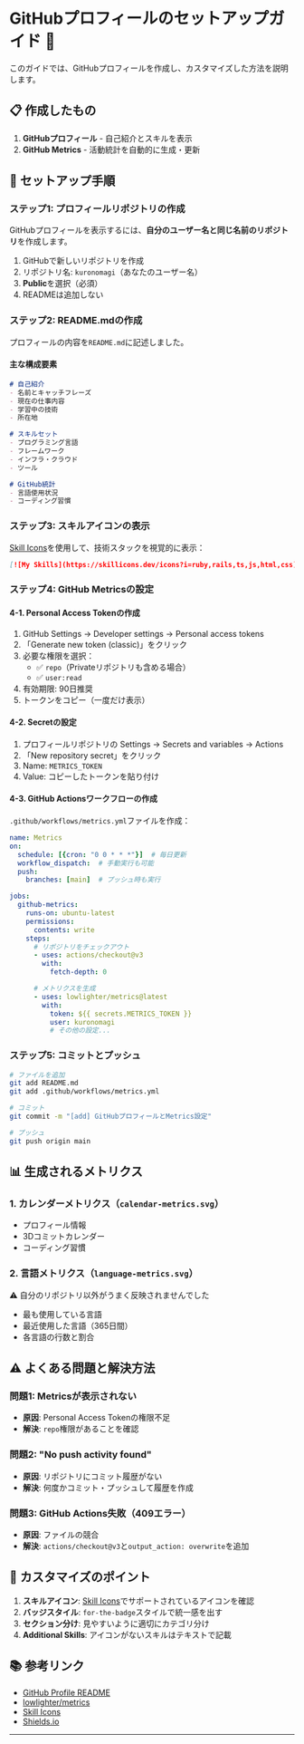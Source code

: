 # GitHubプロフィールのセットアップガイド 📝

このガイドでは、GitHubプロフィールを作成し、カスタマイズした方法を説明します。

## 📋 作成したもの

1. **GitHubプロフィール** - 自己紹介とスキルを表示
2. **GitHub Metrics** - 活動統計を自動的に生成・更新

## 🚀 セットアップ手順

### ステップ1: プロフィールリポジトリの作成

GitHubプロフィールを表示するには、**自分のユーザー名と同じ名前のリポジトリ**を作成します。

1. GitHubで新しいリポジトリを作成
2. リポジトリ名: `kuronomagi`（あなたのユーザー名）
3. **Public**を選択（必須）
4. READMEは追加しない

### ステップ2: README.mdの作成

プロフィールの内容を`README.md`に記述しました。

#### 主な構成要素

```markdown
# 自己紹介
- 名前とキャッチフレーズ
- 現在の仕事内容
- 学習中の技術
- 所在地

# スキルセット
- プログラミング言語
- フレームワーク
- インフラ・クラウド
- ツール

# GitHub統計
- 言語使用状況
- コーディング習慣
```

### ステップ3: スキルアイコンの表示

[Skill Icons](https://skillicons.dev)を使用して、技術スタックを視覚的に表示：

```markdown
[![My Skills](https://skillicons.dev/icons?i=ruby,rails,ts,js,html,css)](https://skillicons.dev)
```

### ステップ4: GitHub Metricsの設定

#### 4-1. Personal Access Tokenの作成

1. GitHub Settings → Developer settings → Personal access tokens
2. 「Generate new token (classic)」をクリック
3. 必要な権限を選択：
   - ✅ `repo`（Privateリポジトリも含める場合）
   - ✅ `user:read`
4. 有効期限: 90日推奨
5. トークンをコピー（一度だけ表示）

#### 4-2. Secretの設定

1. プロフィールリポジトリの Settings → Secrets and variables → Actions
2. 「New repository secret」をクリック
3. Name: `METRICS_TOKEN`
4. Value: コピーしたトークンを貼り付け

#### 4-3. GitHub Actionsワークフローの作成

`.github/workflows/metrics.yml`ファイルを作成：

```yaml
name: Metrics
on:
  schedule: [{cron: "0 0 * * *"}]  # 毎日更新
  workflow_dispatch:  # 手動実行も可能
  push:
    branches: [main]  # プッシュ時も実行

jobs:
  github-metrics:
    runs-on: ubuntu-latest
    permissions:
      contents: write
    steps:
      # リポジトリをチェックアウト
      - uses: actions/checkout@v3
        with:
          fetch-depth: 0

      # メトリクスを生成
      - uses: lowlighter/metrics@latest
        with:
          token: ${{ secrets.METRICS_TOKEN }}
          user: kuronomagi
          # その他の設定...
```

### ステップ5: コミットとプッシュ

```bash
# ファイルを追加
git add README.md
git add .github/workflows/metrics.yml

# コミット
git commit -m "[add] GitHubプロフィールとMetrics設定"

# プッシュ
git push origin main
```

## 📊 生成されるメトリクス

### 1. カレンダーメトリクス（`calendar-metrics.svg`）
- プロフィール情報
- 3Dコミットカレンダー
- コーディング習慣

### 2. 言語メトリクス（`language-metrics.svg`）
⚠️ 自分のリポジトリ以外がうまく反映されませんでした

- 最も使用している言語
- 最近使用した言語（365日間）
- 各言語の行数と割合

## ⚠️ よくある問題と解決方法

### 問題1: Metricsが表示されない
- **原因**: Personal Access Tokenの権限不足
- **解決**: `repo`権限があることを確認

### 問題2: "No push activity found"
- **原因**: リポジトリにコミット履歴がない
- **解決**: 何度かコミット・プッシュして履歴を作成

### 問題3: GitHub Actions失敗（409エラー）
- **原因**: ファイルの競合
- **解決**: `actions/checkout@v3`と`output_action: overwrite`を追加

## 🎨 カスタマイズのポイント

1. **スキルアイコン**: [Skill Icons](https://skillicons.dev)でサポートされているアイコンを確認
2. **バッジスタイル**: `for-the-badge`スタイルで統一感を出す
3. **セクション分け**: 見やすいように適切にカテゴリ分け
4. **Additional Skills**: アイコンがないスキルはテキストで記載

## 📚 参考リンク

- [GitHub Profile README](https://docs.github.com/en/account-and-profile/setting-up-and-managing-your-github-profile/customizing-your-profile/managing-your-profile-readme)
- [lowlighter/metrics](https://github.com/lowlighter/metrics)
- [Skill Icons](https://github.com/tandpfun/skill-icons)
- [Shields.io](https://shields.io/)

---
